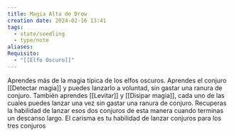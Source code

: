```yaml
---
title: Magia Alta de Drow
creation date: 2024-02-16 13:41
tags:
  - state/seedling
  - type/note
aliases: 
Requisito:
  - "[[Elfo Oscuro]]"
---
```


Aprendes más de la magia típica de los elfos oscuros.
Aprendes el conjuro [[Detectar magia]] y puedes lanzarlo a voluntad, sin gastar una ranura de conjuro.
También aprendes [[Levitar]] y [[Disipar magia]], cada uno de las cuales puedes lanzar una vez sin gastar
una ranura de conjuro.
Recuperas la habilidad de lanzar esos dos conjuros de esta manera cuando terminas un descanso
largo. El carisma es tu habilidad de lanzar conjuros para los tres conjuros
